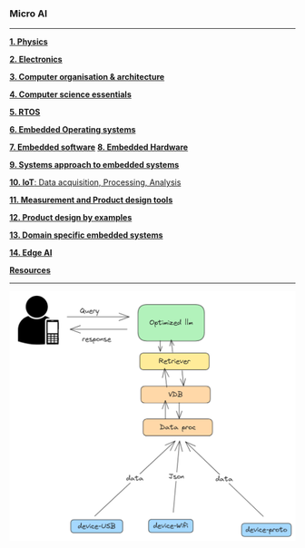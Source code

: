 ### Micro AI
---

[**1. Physics**]()

[**2. Electronics**]()

[**3. Computer organisation & architecture**]()

[**4. Computer science essentials**]()

[**5. RTOS**]()

[**6. Embedded Operating systems**]()

[**7. Embedded software**]()
[**8. Embedded Hardware**]()

[**9. Systems approach to embedded systems**]()

[**10. IoT**: Data acquisition, Processing, Analysis ]()

[**11. Measurement and Product design tools**]()

[**12. Product design by examples**]()

[**13. Domain specific embedded systems**]()

[**14. Edge AI**]()

[**Resources**]()

---
![](llm.png)